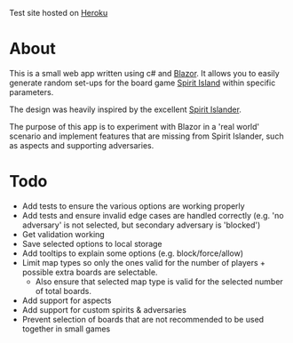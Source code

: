 Test site hosted on [Heroku](https://spirit-island-randomiser.herokuapp.com/)

# About

This is a small web app written using c# and [Blazor](https://docs.microsoft.com/en-us/aspnet/core/blazor/?view=aspnetcore-6.0).
It allows you to easily generate random set-ups for the board game [Spirit Island](https://www.boardgamegeek.com/boardgame/162886/spirit-island) within specific parameters. 

The design was heavily inspired by the excellent [Spirit Islander](https://www.spiritislander.com/).

The purpose of this app is to experiment with Blazor in a 'real world' scenario and implement features that are missing from Spirit Islander, such as aspects and supporting adversaries.

# Todo

- Add tests to ensure the various options are working properly
- Add tests and ensure invalid edge cases are handled correctly (e.g. 'no adversary' is not selected, but secondary adversary is 'blocked') 
- Get validation working
- Save selected options to local storage
- Add tooltips to explain some options (e.g. block/force/allow)
- Limit map types so only the ones valid for the number of players + possible extra boards are selectable.
  - Also ensure that selected map type is valid for the selected number of total boards.
- Add support for aspects
- Add support for custom spirits & adversaries
- Prevent selection of boards that are not recommended to be used together in small games

